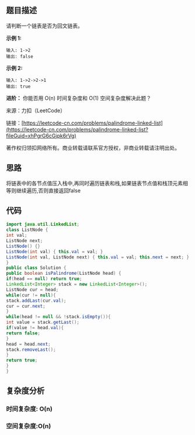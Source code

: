 ## 题目描述

请判断一个链表是否为回文链表。

**示例 1:**

```shell
输入: 1->2
输出: false
```
**示例 2:**
```shell
输入: 1->2->2->1
输出: true
```
**进阶：**
你能否用 O(n) 时间复杂度和 O(1) 空间复杂度解决此题？

来源：力扣（LeetCode）

链接：[https://leetcode-cn.com/problems/palindrome-linked-list](https://leetcode-cn.com/problems/palindrome-linked-list?fileGuid=xhPgrG6cGjpk6rVg)

著作权归领扣网络所有。商业转载请联系官方授权，非商业转载请注明出处。

## 思路

将链表中的各节点值压入栈中,再同时遍历链表和栈,如果链表节点值和栈顶元素相等则继续遍历,否则直接返回false

## 代码

```java
import java.util.LinkedList;
class ListNode {
int val;
ListNode next;
ListNode() {}
ListNode(int val) { this.val = val; }
ListNode(int val, ListNode next) { this.val = val; this.next = next; }
}
public class Solution {
public boolean isPalindrome(ListNode head) {
if(head == null) return true;
LinkedList<Integer> stack = new LinkedList<Integer>();
ListNode cur = head;
while(cur != null){
stack.addLast(cur.val);
cur = cur.next;
}
while(head != null && !stack.isEmpty()){
int value = stack.getLast();
if(value != head.val){
return false;
}
head = head.next;
stack.removeLast();
}
return true;
}
}
```
## 复杂度分析

### 时间复杂度: O(n)

### 空间复杂度:O(n)

